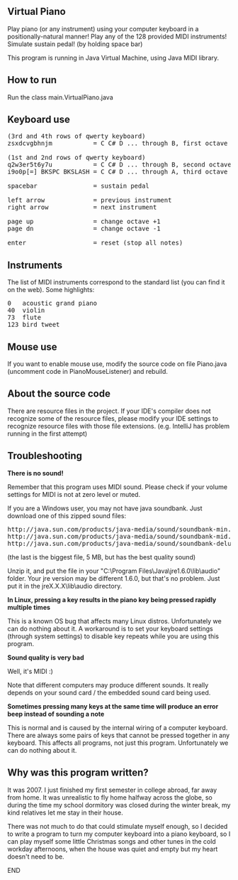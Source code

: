 Virtual Piano
-------------
Play piano (or any instrument) using your computer keyboard in a positionally-natural manner!
Play any of the 128 provided MIDI instruments!
Simulate sustain pedal! (by holding space bar)

This program is running in Java Virtual Machine, using Java MIDI library.


How to run
----------
Run the class main.VirtualPiano.java


Keyboard use
------------

<pre>
(3rd and 4th rows of qwerty keyboard)
zsxdcvgbhnjm           = C C# D ... through B, first octave

(1st and 2nd rows of qwerty keyboard)
q2w3er5t6y7u           = C C# D ... through B, second octave
i9o0p[=] BKSPC BKSLASH = C C# D ... through A, third octave

spacebar               = sustain pedal

left arrow             = previous instrument
right arrow            = next instrument

page up                = change octave +1
page dn                = change octave -1

enter                  = reset (stop all notes)
</pre>


Instruments
-----------
The list of MIDI instruments correspond to the standard list (you can find it on the web).
Some highlights:

<pre>
0   acoustic grand piano
40  violin
73  flute
123 bird tweet
</pre>


Mouse use
---------
If you want to enable mouse use, modify the source code on file Piano.java
(uncomment code in PianoMouseListener) and rebuild.


About the source code
---------------------
There are resource files in the project.  If your IDE's compiler does not recognize some of the
resource files, please modify your IDE settings to recognize resource files with those
file extensions.  (e.g. IntelliJ has problem running in the first attempt)


Troubleshooting
---------------

**There is no sound!**

Remember that this program uses MIDI sound.  Please check if your volume settings for MIDI is not
at zero level or muted.

If you are a Windows user, you may not have java soundbank.  Just download one of this zipped
sound files:

<pre>
http://java.sun.com/products/java-media/sound/soundbank-min.gm.zip
http://java.sun.com/products/java-media/sound/soundbank-mid.gm.zip
http://java.sun.com/products/java-media/sound/soundbank-deluxe.gm.zip
</pre>
(the last is the biggest file, 5 MB, but has the best quality sound)

Unzip it, and put the file in your "C:\Program Files\Java\jre1.6.0\lib\audio" folder.
Your jre version may be different 1.6.0, but that's no problem.
Just put it in the jreX.X.X\lib\audio directory.


**In Linux, pressing a key results in the piano key being pressed rapidly multiple times**

This is a known OS bug that affects many Linux distros.  Unfortunately we can do nothing about it.
A workaround is to set your keyboard settings (through system settings) to disable key repeats
while you are using this program.


**Sound quality is very bad**

Well, it's MIDI :)

Note that different computers may produce different sounds.  It really depends on your sound card /
the embedded sound card being used.


**Sometimes pressing many keys at the same time will produce an error beep instead of sounding a note**

This is normal and is caused by the internal wiring of a computer keyboard.  There are always some
pairs of keys that cannot be pressed together in any keyboard.  This affects all programs, not just
this program.  Unfortunately we can do nothing about it.


Why was this program written?
-----------------------------
It was 2007.  I just finished my first semester in college abroad, far away from home.
It was unrealistic to fly home halfway across the globe, so during the time my school
dormitory was closed during the winter break, my kind relatives let me stay in their house.

There was not much to do that could stimulate myself enough, so I decided to write a program
to turn my computer keyboard into a piano keyboard, so I can play myself some little
Christmas songs and other tunes in the cold workday afternoons, when the house was quiet and empty
but my heart doesn't need to be.


END
